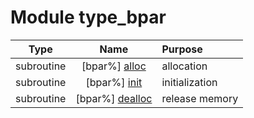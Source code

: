 # Module type_bpar

| Type | Name | Purpose |
| :--: | :--: | :---------- |
| subroutine | [bpar%] [alloc](https://github.com/benjaminmenetrier/bump-standalone/tree/master/src/type_bpar.F90#L49) | allocation |
| subroutine | [bpar%] [init](https://github.com/benjaminmenetrier/bump-standalone/tree/master/src/type_bpar.F90#L91) | initialization |
| subroutine | [bpar%] [dealloc](https://github.com/benjaminmenetrier/bump-standalone/tree/master/src/type_bpar.F90#L295) | release memory |
